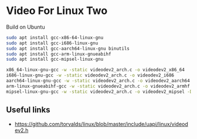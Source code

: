# Video For Linux Two

Build on Ubuntu

```bash
sudo apt install gcc-x86-64-linux-gnu
sudo apt install gcc-i686-linux-gnu
sudo apt install gcc-aarch64-linux-gnu binutils
sudo apt install gcc-arm-linux-gnueabihf
sudo apt install gcc-mipsel-linux-gnu

x86_64-linux-gnu-gcc -w -static videodev2_arch.c -o videodev2_x86_64
i686-linux-gnu-gcc -w -static videodev2_arch.c -o videodev2_i686
aarch64-linux-gnu-gcc -w -static videodev2_arch.c -o videodev2_aarch64
arm-linux-gnueabihf-gcc -w -static videodev2_arch.c -o videodev2_armhf
mipsel-linux-gnu-gcc -w -static videodev2_arch.c -o videodev2_mipsel -D_TIME_BITS=32
```

## Useful links

- https://github.com/torvalds/linux/blob/master/include/uapi/linux/videodev2.h

